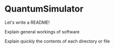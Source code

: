 # QuantumSimulator

Let's write a README!

Explain general workings of software

Explain quickly the contents of each directory or file
